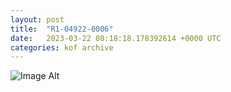 ```yaml
---
layout:	post
title:	"R1-04922-0006"
date:	2023-03-22 08:18:18.178392614 +0000 UTC
categories:	kof archive
---
```


![Image Alt](https://k0f.github.io/assets/R1-04922-0006.JPG)